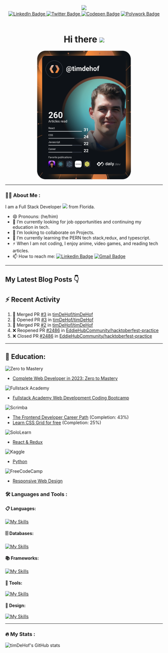 <div id="header" align="center">
  <img src="https://media.giphy.com/media/jdPMeyv9rn0hZHh8n9/giphy.gif" width="100">

<div id="badges" align="center">
  <a href="https://www.linkedin.com/in/timothy-dehof/">
    <img src="https://img.shields.io/badge/LinkedIn-blue?style=for-the-badge&logo=linkedin&logoColor=white" alt="LinkedIn Badge"/>
  </a>
  <a href="https://twitter.com/timdehof">
    <img src="https://img.shields.io/badge/Twitter-blue?style=for-the-badge&logo=twitter&logoColor=white" alt="Twitter Badge"/>
  </a>
  <a href="https://codepen.io/timdehof">
        <img src="https://img.shields.io/badge/codepen-gray?style=for-the-badge&logo=codepen&logoColor=white" alt="Codepen Badge"/></a>
  <a href="https://www.polywork.com/timdehof">
    <img src="https://img.shields.io/badge/Polywork-blue?style=for-the-badge&logo=polywork&logoColor=white" alt="Polywork Badge"/>
  </a>
</div>
<div id="badges" >
  <img src="https://komarev.com/ghpvc/?username=timDeHof&style=flat-square&color=blue" alt=""/>
  <h1>
    Hi there 
    <img src="https://media.giphy.com/media/hvRJCLFzcasrR4ia7z/giphy.gif" width="30"/>
  </h1> 
</div>
  <a href="https://app.daily.dev/timdehof"><img src="https://github.com/timDeHof/timDeHof/blob/main/devcard.svg" width="300" alt="tim DeHof's Dev Card"/></a>
  </div>  
  
***

### 👨‍💻 About Me :
I am a Full Stack Developer <img src="https://media.giphy.com/media/WUlplcMpOCEmTGBtBW/giphy.gif" width="30"> from Florida.
- 😄 Pronouns: (he/him)
- 🔭 I’m currently looking for job opportunities and continuing my education in tech.
- 👯 I’m looking to collaborate on Projects.
- 🌱 I’m currently learning the PERN tech stack,redux, and typescript.
- ⚡ When I am not coding, I enjoy anime, video games, and reading tech articles.
- :mailbox: How to reach me: [![Linkedin Badge](https://img.shields.io/badge/LinkedIn-blue?style=for-the-badge&logo=Linkedin&logoColor=white)](https://www.linkedin.com/in/timothy-dehof/) [![Gmail Badge](https://img.shields.io/badge/Gmail-D14836?style=for-the-badge&logo=gmail&logoColor=white)](mailto:ttdehof@gmail.com)
***
## My Latest Blog Posts 👇
<!-- HASHNODE_BLOG:START -->
<!-- HASHNODE_BLOG:END -->


## :zap: Recent Activity

<!--START_SECTION:activity-->
1. 🎉 Merged PR [#3](https://github.com/timDeHof/timDeHof/pull/3) in [timDeHof/timDeHof](https://github.com/timDeHof/timDeHof)
2. 💪 Opened PR [#3](https://github.com/timDeHof/timDeHof/pull/3) in [timDeHof/timDeHof](https://github.com/timDeHof/timDeHof)
3. 🎉 Merged PR [#2](https://github.com/timDeHof/timDeHof/pull/2) in [timDeHof/timDeHof](https://github.com/timDeHof/timDeHof)
4. ❌ Reopened PR [#2486](https://github.com/EddieHubCommunity/hacktoberfest-practice/pull/2486) in [EddieHubCommunity/hacktoberfest-practice](https://github.com/EddieHubCommunity/hacktoberfest-practice)
5. ❌ Closed PR [#2486](https://github.com/EddieHubCommunity/hacktoberfest-practice/pull/2486) in [EddieHubCommunity/hacktoberfest-practice](https://github.com/EddieHubCommunity/hacktoberfest-practice)
<!--END_SECTION:activity-->

***
## :book: Education:
![Zero to Mastery](https://img.shields.io/badge/zero_to_mastery-2B283A?style=for-the-badge&logo=zero_to_mastery&logoColor=white)
- [Complete Web Developer in 2023: Zero to Mastery](https://academy.zerotomastery.io/courses/697434/certificate)

![Fullstack Academy](https://img.shields.io/badge/fullstack_academy-2B283A?style=for-the-badge&logo=fullstack_academy&logoColor=white)
- [Fullstack Academy Web Development Coding Bootcamp](https:www.fullstackacademy.com)

![Scrimba](https://img.shields.io/badge/scrimba-2B283A?style=for-the-badge&logo=scrimba&logoColor=white)
- [The Frontend Developer Career Path](https://www.codecademy.com/learn/paths/front-end-engineer-career-path) (Completion: 43%)
- [Learn CSS Grid for free](https://scrimba.com/learn/cssgrid) (Completion: 25%)

![SoloLearn](https://img.shields.io/badge/sololearn-2B283A?style=for-the-badge&logo=sololearn&logoColor=white)
- [React & Redux](https://www.sololearn.com/certificates/CT-3DICCPQQ)

![Kaggle](https://img.shields.io/badge/kaggle-2B283A?style=for-the-badge&logo=kaggle&logoColor=white)
- [Python](https://www.kaggle.com/learn/certification/timdehof/python) 

![FreeCodeCamp](https://img.shields.io/badge/Freecodecamp-2B283A?style=for-the-badge&logo=freecodecamp&logoColor=white)
- [Responsive Web Design](https://www.freecodecamp.org/certification/tdehof/responsive-web-design)
### :hammer_and_wrench: Languages and Tools :
#### 📋 Languages:
[![My Skills](https://skillicons.dev/icons?i=react,js,html,css,md)](https://skillicons.dev)
#### 🗄️ Databases:
[![My Skills](https://skillicons.dev/icons?i=postgres,prisma)](https://skillicons.dev)
#### 📚 Frameworks:
[![My Skills](https://skillicons.dev/icons?i=nodejs,express)](https://skillicons.dev)
#### :hammer: Tools:
[![My Skills](https://skillicons.dev/icons?i=git,github,heroku,netlify,vscode,webpack)](https://skillicons.dev)
#### :art: Design:
[![My Skills](https://skillicons.dev/icons?i=figma)](https://skillicons.dev)

***

### :fire: My Stats :
![timDeHof's GitHub stats](https://github-readme-stats.vercel.app/api?username=timDeHof&theme=monokai&show_icons=true)
<!--
**timDeHof/timDeHof** is a ✨ _special_ ✨ repository because its `README.md` (this file) appears on your GitHub profile.

Here are some ideas to get you started:

- 🔭 I’m currently working on ...
- 🌱 I’m currently learning ...
- 👯 I’m looking to collaborate on ...
- 🤔 I’m looking for help with ...
- 💬 Ask me about ...
- 📫 How to reach me: ...
- 😄 Pronouns: ...
- ⚡ Fun fact: ...
-->
